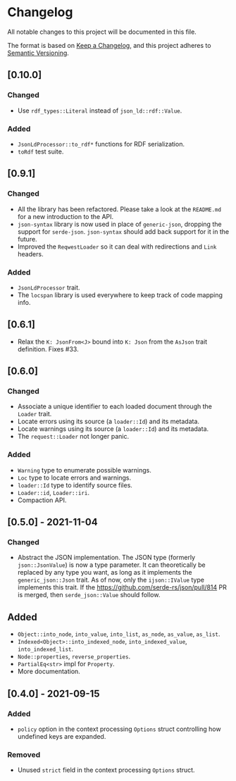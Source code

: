 # Changelog

All notable changes to this project will be documented in this file.

The format is based on [Keep a Changelog](https://keepachangelog.com/en/1.0.0/),
and this project adheres to [Semantic Versioning](https://semver.org/spec/v2.0.0.html).

## [0.10.0]
### Changed
- Use `rdf_types::Literal` instead of `json_ld::rdf::Value`.

### Added
- `JsonLdProcessor::to_rdf*` functions for RDF serialization.
- `toRdf` test suite.

## [0.9.1]
### Changed
- All the library has been refactored. Please take a look at the `README.md`
  for a new introduction to the API.
- `json-syntax` library is now used in place of `generic-json`, dropping the
  support for `serde-json`. `json-syntax` should add back support for it in the
  future.
- Improved the `ReqwestLoader` so it can deal with redirections and `Link`
  headers.

### Added
- `JsonLdProcessor` trait.
- The `locspan` library is used everywhere to keep track of code mapping info.

## [0.6.1]
- Relax the `K: JsonFrom<J>` bound into `K: Json` from the `AsJson` trait definition. Fixes #33.

## [0.6.0]
### Changed
- Associate a unique identifier to each loaded document through the `Loader` trait.
- Locate errors using its source (a `loader::Id`) and its metadata.
- Locate warnings using its source (a `loader::Id`) and its metadata.
- The `request::Loader` not longer panic.

### Added
- `Warning` type to enumerate possible warnings.
- `Loc` type to locate errors and warnings.
- `loader::Id` type to identify source files.
- `Loader::id`, `Loader::iri`.
- Compaction API.

## [0.5.0] - 2021-11-04
### Changed
- Abstract the JSON implementation.
  The JSON type (formerly `json::JsonValue`) is now a type parameter.
  It can theoretically be replaced by any type you want, as long as
  it implements the `generic_json::Json` trait.
  As of now, only the `ijson::IValue` type implements this trait.
  If the https://github.com/serde-rs/json/pull/814 PR is merged,
  then `serde_json::Value` should follow.

## Added
- `Object::into_node`, `into_value`, `into_list`, `as_node`, `as_value`, `as_list`.
- `Indexed<Object>::into_indexed_node`, `into_indexed_value`, `into_indexed_list`.
- `Node::properties`, `reverse_properties`.
- `PartialEq<str>` impl for `Property`.
- More documentation.

## [0.4.0] - 2021-09-15
### Added 
- `policy` option in the context processing `Options` struct controlling how undefined keys are expanded.

### Removed
- Unused `strict` field in the context processing `Options` struct.